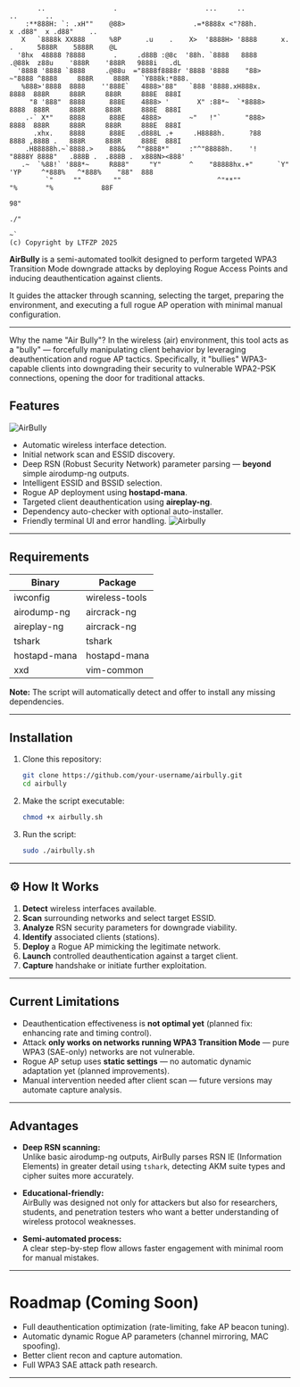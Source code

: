 ```
       ..                 .                      ...     ..                           ..       ..              
    :**888H: `: .xH""    @88>                 .=*8888x <"?88h.                  x .d88"  x .d88"    ..         
   X   `8888k XX888      %8P      .u    .    X>  '8888H> '8888      x.    .      5888R    5888R    @L          
  '8hx  48888 ?8888       .     .d88B :@8c  '88h. `8888   8888    .@88k  z88u    '888R    '888R   9888i   .dL  
  '8888 '8888 `8888     .@88u  ="8888f8888r '8888 '8888    "88>  ~"8888 ^8888     888R     888R   `Y888k:*888. 
   %888>'8888  8888    ''888E`   4888>'88"   `888 '8888.xH888x.    8888  888R     888R     888R     888E  888I 
     "8 '888"  8888      888E    4888> '       X" :88*~  `*8888>   8888  888R     888R     888R     888E  888I 
    .-` X*"    8888      888E    4888>       ~"   !"`      "888>   8888  888R     888R     888R     888E  888I 
      .xhx.    8888      888E   .d888L .+     .H8888h.      ?88    8888 ,888B .   888R     888R     888E  888I 
    .H88888h.~`8888.>    888&   ^"8888*"     :"^"88888h.    '!    "8888Y 8888"   .888B .  .888B .  x888N><888' 
   .~  `%88!` '888*~     R888"     "Y"       ^    "88888hx.+"      `Y"   'YP     ^*888%   ^*888%    "88"  888  
         `"     ""        ""                        ^"**""                         "%       "%            88F  
                                                                                                         98"   
                                                                                                       ./"
                                                                                                      ~`
(c) Copyright by LTFZP 2025
```     
**AirBully** is a semi-automated toolkit designed to perform targeted WPA3 Transition Mode downgrade attacks by deploying Rogue Access Points and inducing deauthentication against clients.

It guides the attacker through scanning, selecting the target, preparing the environment, and executing a full rogue AP operation with minimal manual configuration.

---
Why the name "Air Bully"?
In the wireless (air) environment, this tool acts as a "bully" — forcefully manipulating client behavior by leveraging deauthentication and rogue AP tactics. Specifically, it "bullies" WPA3-capable clients into downgrading their security to vulnerable WPA2-PSK connections, opening the door for traditional attacks.

## Features
![AirBully](https://github.com/user-attachments/assets/b6f08463-38d9-4ad3-b8fe-e30efada0fe8)

- Automatic wireless interface detection.
- Initial network scan and ESSID discovery.
- Deep RSN (Robust Security Network) parameter parsing — **beyond** simple airodump-ng outputs.
- Intelligent ESSID and BSSID selection.
- Rogue AP deployment using **hostapd-mana**.
- Targeted client deauthentication using **aireplay-ng**.
- Dependency auto-checker with optional auto-installer.
- Friendly terminal UI and error handling.
![Airbully](https://github.com/user-attachments/assets/609ab0a3-e6ab-45ed-8cc5-4071eb6011ec)

---

## Requirements

| Binary         | Package         |
|----------------|-----------------|
| iwconfig       | wireless-tools  |
| airodump-ng    | aircrack-ng     |
| aireplay-ng    | aircrack-ng     |
| tshark         | tshark          |
| hostapd-mana   | hostapd-mana    |
| xxd            | vim-common      |

**Note:** The script will automatically detect and offer to install any missing dependencies.

---

## Installation

1. Clone this repository:
   ```bash
   git clone https://github.com/your-username/airbully.git
   cd airbully
   ```

2. Make the script executable:
   ```bash
   chmod +x airbully.sh
   ```

3. Run the script:
   ```bash
   sudo ./airbully.sh
   ```

---

## ⚙️ How It Works

1. **Detect** wireless interfaces available.
2. **Scan** surrounding networks and select target ESSID.
3. **Analyze** RSN security parameters for downgrade viability.
4. **Identify** associated clients (stations).
5. **Deploy** a Rogue AP mimicking the legitimate network.
6. **Launch** controlled deauthentication against a target client.
7. **Capture** handshake or initiate further exploitation.

---

## Current Limitations

- Deauthentication effectiveness is **not optimal yet** (planned fix: enhancing rate and timing control).
- Attack **only works on networks running WPA3 Transition Mode** — pure WPA3 (SAE-only) networks are not vulnerable.
- Rogue AP setup uses **static settings** — no automatic dynamic adaptation yet (planned improvements).
- Manual intervention needed after client scan — future versions may automate capture analysis.

---

## Advantages

- **Deep RSN scanning:**  
  Unlike basic airodump-ng outputs, AirBully parses RSN IE (Information Elements) in greater detail using `tshark`, detecting AKM suite types and cipher suites more accurately.

- **Educational-friendly:**  
  AirBully was designed not only for attackers but also for researchers, students, and penetration testers who want a better understanding of wireless protocol weaknesses.

- **Semi-automated process:**  
  A clear step-by-step flow allows faster engagement with minimal room for manual mistakes.

---
# Roadmap (Coming Soon)
- Full deauthentication optimization (rate-limiting, fake AP beacon tuning).
- Automatic dynamic Rogue AP parameters (channel mirroring, MAC spoofing).
- Better client recon and capture automation.
- Full WPA3 SAE attack path research.
---
